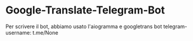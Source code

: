 # Google-Translate-Telegram-Bot
Per scrivere il bot, abbiamo usato l'aiogramma e googletrans
bot telegram-username: t.me/None
